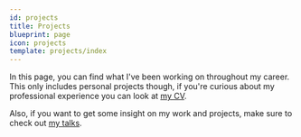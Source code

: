```yaml
---
id: projects
title: Projects
blueprint: page
icon: projects
template: projects/index
---
```


In this page, you can find what I've been working on throughout my career. This only includes personal projects though, if you're curious about my professional experience you can look at [my CV](/cv.pdf).

Also, if you want to get some insight on my work and projects, make sure to check out [my talks](/talks).
